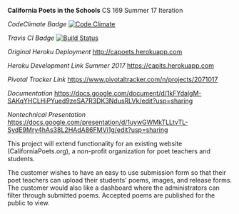 **California Poets in the Schools**
CS 169 Summer 17 Iteration

*CodeClimate Badge*
[![Code Climate](https://codeclimate.com/github/jazhao1/CApoets/badges/gpa.svg)](https://codeclimate.com/github/jazhao1/CApoets)

*Travis CI Badge*
[![Build Status](https://travis-ci.org/jazhao1/CApoets.svg?branch=master)](https://travis-ci.org/jazhao1/CApoets)

*Original Heroku Deployment*
http://capoets.herokuapp.com

*Heroku Development Link Summer 2017*
https://capits.herokuapp.com

*Pivotal Tracker Link*
https://www.pivotaltracker.com/n/projects/2071017

*Documentation*
https://docs.google.com/document/d/1kFYdalgM-SAKqYHCLHiPYued9zeSA7R3DK3NdusRLVk/edit?usp=sharing

*Nontechnical Presentation*
https://docs.google.com/presentation/d/1uywGWMkTLLtvTL-SydE9Mry4hAs38L2HAdA86FMVi1g/edit?usp=sharing

This project will extend functionality for an existing website (CaliforniaPoets.org), a non-profit organization for poet teachers and students. 

The customer wishes to have an easy to use submission form so that their poet teachers can upload their students' poems, images, and release forms. The customer would also like a dashboard where the administrators can filter through submitted poems. Accepted poems are published for the public to view. 

<!--rails s -b $IP -p $PORT-->
